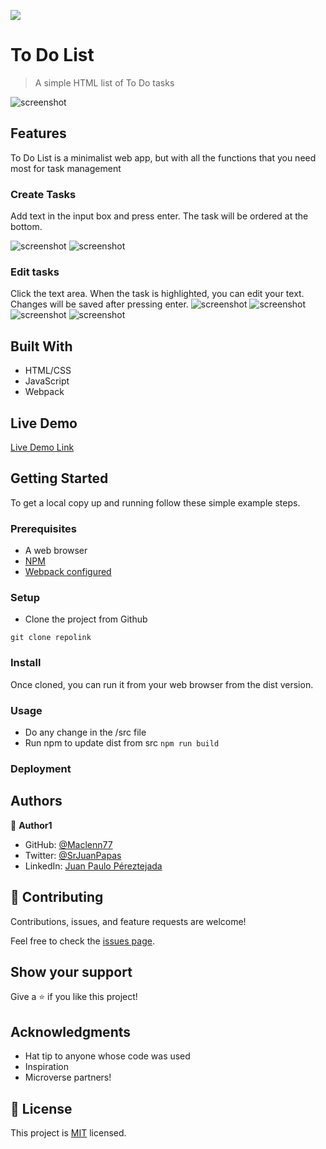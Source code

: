![](https://img.shields.io/badge/Microverse-blueviolet)

# To Do List

> A simple HTML list of To Do tasks

![screenshot](./app_screenshot.png)

## Features

To Do List is a minimalist web app, but with all the functions that you need most for task management

### Create Tasks

Add text in the input box and press enter. The task will be ordered at the bottom.

![screenshot](./Demo_Create.png)
![screenshot](./Demo_Create00.png)

### Edit tasks

Click the text area. When the task is highlighted, you can edit your text. Changes will be saved after pressing enter.
![screenshot](./Demo_Edit.png)
![screenshot](./Demo_Edit01.png)
![screenshot](./Demo_Edit02.png)
![screenshot](./Demo_Edit03.png)



## Built With

- HTML/CSS
- JavaScript
- Webpack

## Live Demo

[Live Demo Link](https://raw.githack.com/Maclenn77/To-Do-List/crud-implementation/dist/index.html)


## Getting Started

To get a local copy up and running follow these simple example steps.

### Prerequisites

- A web browser
- [NPM](https://webpack.js.org/)
- [Webpack configured](https://webpack.js.org/)

### Setup

- Clone the project from Github

```git clone repolink```


### Install

Once cloned, you can run it from your web browser from the dist version.

### Usage

- Do any change in the /src file
- Run npm to update dist from src
```npm run build```



### Deployment



## Authors

👤 **Author1**

- GitHub: [@Maclenn77](https://github.com/Maclenn77)
- Twitter: [@SrJuanPapas](https://twitter.com/SrJuanPapas)
- LinkedIn: [Juan Paulo Péreztejada](https://linkedin.com/in/juanpaulopereztejada)


## 🤝 Contributing

Contributions, issues, and feature requests are welcome!

Feel free to check the [issues page](https://github.com/Maclenn77/To-Do-List/issues).

## Show your support

Give a ⭐️ if you like this project!

## Acknowledgments

- Hat tip to anyone whose code was used
- Inspiration
- Microverse partners!

## 📝 License

This project is [MIT](./MIT.md) licensed.
